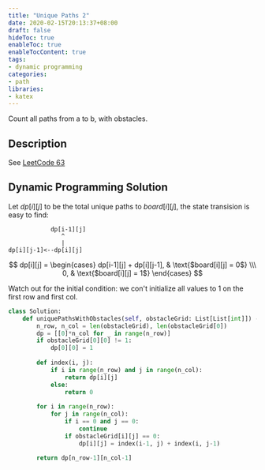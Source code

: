 ```yaml
---
title: "Unique Paths 2"
date: 2020-02-15T20:13:37+08:00
draft: false
hideToc: true
enableToc: true
enableTocContent: true
tags:
- dynamic programming
categories:
- path
libraries:
- katex
---
```

Count all paths from a to b, with obstacles.
<!--more-->

## Description

See [LeetCode 63](https://leetcode.com/problems/unique-paths-ii/)

## Dynamic Programming Solution

Let $dp[i][j]$ to be the total unique paths to $board[i][j]$, the state transision is easy to find:

```
            dp[i-1][j]
               ^
               |
dp[i][j-1]<--dp[i][j]
```
$$ dp[i][j] = \begin{cases} dp[i-1][j] + dp[i][j-1],  & \text{$board[i][j] = 0$} \\\ 0, & \text{$board[i][j] = 1$} \end{cases} $$

Watch out for the initial condition: we con't initialize all values to 1 on the first row and first col.

```python
class Solution:
    def uniquePathsWithObstacles(self, obstacleGrid: List[List[int]]) -> int:
        n_row, n_col = len(obstacleGrid), len(obstacleGrid[0])
        dp = [[0]*n_col for _ in range(n_row)]
        if obstacleGrid[0][0] != 1:
            dp[0][0] = 1
        
        def index(i, j):
            if i in range(n_row) and j in range(n_col):
                return dp[i][j]
            else:
                return 0
        
        for i in range(n_row):
            for j in range(n_col):
                if i == 0 and j == 0:
                    continue
                if obstacleGrid[i][j] == 0:
                    dp[i][j] = index(i-1, j) + index(i, j-1)
        
        return dp[n_row-1][n_col-1]
```
